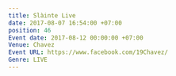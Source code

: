 ```yaml
---
title: Slàinte Live
date: 2017-08-07 16:54:00 +07:00
position: 46
Event date: 2017-08-12 00:00:00 +07:00
Venue: Chavez
Event URL: https://www.facebook.com/19Chavez/
Genre: LIVE
---
```


